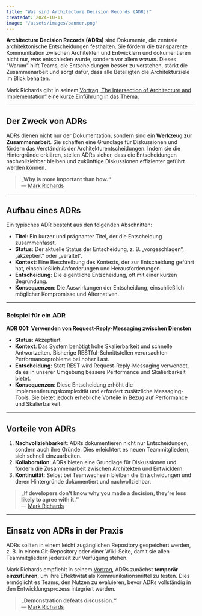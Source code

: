 ```yaml
---
title: "Was sind Architecture Decision Records (ADR)?"
createdAt: 2024-10-11
image: "/assets/images/banner.png"
---
```


**Architecture Decision Records (ADRs)** sind Dokumente, die zentrale architektonische Entscheidungen festhalten. Sie fördern die transparente Kommunikation zwischen Architekten und Entwicklern und dokumentieren nicht nur, *was* entschieden wurde, sondern vor allem *warum*. Dieses "Warum" hilft Teams, die Entscheidungen besser zu verstehen, stärkt die Zusammenarbeit und sorgt dafür, dass alle Beteiligten die Architekturziele im Blick behalten.

Mark Richards gibt in seinem [Vortrag „The Intersection of Architecture and Implementation“](/posts/ri24-the_intersection_of_arch_and_impl) eine [kurze Einführung in das Thema](https://youtube.com/watch?v=n6G5qtJHmgw&t=2420s).

---

## Der Zweck von ADRs

ADRs dienen nicht nur der Dokumentation, sondern sind ein **Werkzeug zur Zusammenarbeit**. Sie schaffen eine Grundlage für Diskussionen und fördern das Verständnis der Architekturentscheidungen. Indem sie die Hintergründe erklären, stellen ADRs sicher, dass die Entscheidungen nachvollziehbar bleiben und zukünftige Diskussionen effizienter geführt werden können.

> **„Why is more important than how.“**  
> — [Mark Richards](https://youtube.com/watch?v=n6G5qtJHmgw&t=2430s)

---

## Aufbau eines ADRs

Ein typisches ADR besteht aus den folgenden Abschnitten:

- **Titel**: Ein kurzer und prägnanter Titel, der die Entscheidung zusammenfasst.
- **Status**: Der aktuelle Status der Entscheidung, z. B. „vorgeschlagen“, „akzeptiert“ oder „veraltet“.
- **Kontext**: Eine Beschreibung des Kontexts, der zur Entscheidung geführt hat, einschließlich Anforderungen und Herausforderungen.
- **Entscheidung**: Die eigentliche Entscheidung, oft mit einer kurzen Begründung.
- **Konsequenzen**: Die Auswirkungen der Entscheidung, einschließlich möglicher Kompromisse und Alternativen.

---

### Beispiel für ein ADR

**ADR 001: Verwenden von Request-Reply-Messaging zwischen Diensten**

- **Status**: Akzeptiert  
- **Kontext**: Das System benötigt hohe Skalierbarkeit und schnelle Antwortzeiten. Bisherige RESTful-Schnittstellen verursachten Performanceprobleme bei hoher Last.  
- **Entscheidung**: Statt REST wird Request-Reply-Messaging verwendet, da es in unserer Umgebung bessere Performance und Skalierbarkeit bietet.  
- **Konsequenzen**: Diese Entscheidung erhöht die Implementierungskomplexität und erfordert zusätzliche Messaging-Tools. Sie bietet jedoch erhebliche Vorteile in Bezug auf Performance und Skalierbarkeit.

---

## Vorteile von ADRs

1. **Nachvollziehbarkeit**: ADRs dokumentieren nicht nur Entscheidungen, sondern auch ihre Gründe. Dies erleichtert es neuen Teammitgliedern, sich schnell einzuarbeiten.  
2. **Kollaboration**: ADRs bieten eine Grundlage für Diskussionen und fördern die Zusammenarbeit zwischen Architekten und Entwicklern.  
3. **Kontinuität**: Selbst bei Teamwechseln bleiben die Entscheidungen und deren Hintergründe dokumentiert und nachvollziehbar.  

> **„If developers don't know why you made a decision, they're less likely to agree with it.“**  
> — [Mark Richards](https://youtube.com/watch?v=n6G5qtJHmgw&t=2290s)

---

## Einsatz von ADRs in der Praxis

ADRs sollten in einem leicht zugänglichen Repository gespeichert werden, z. B. in einem Git-Repository oder einer Wiki-Seite, damit sie allen Teammitgliedern jederzeit zur Verfügung stehen. 

Mark Richards empfiehlt in seinem [Vortrag](/posts/ri24-the_intersection_of_arch_and_impl), ADRs zunächst **temporär einzuführen**, um ihre Effektivität als Kommunikationsmittel zu testen. Dies ermöglicht es Teams, den Nutzen zu evaluieren, bevor ADRs vollständig in den Entwicklungsprozess integriert werden.

> **„Demonstration defeats discussion.“**  
> — [Mark Richards](https://youtube.com/watch?v=n6G5qtJHmgw&t=3320s)